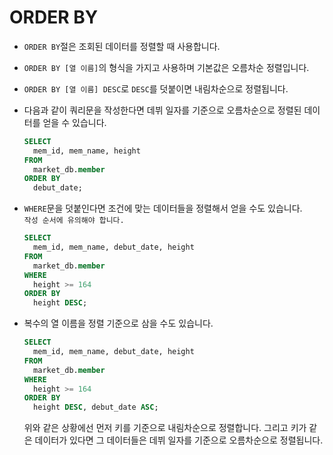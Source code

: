 # ORDER BY

- `ORDER BY`절은 조회된 데이터를 정렬할 때 사용합니다.

- `ORDER BY [열 이름]`의 형식을 가지고 사용하며 기본값은 오름차순 정렬입니다.

- `ORDER BY [열 이름] DESC`로 `DESC`를 덧붙이면 내림차순으로 정렬됩니다.

- 다음과 같이 쿼리문을 작성한다면 데뷔 일자를 기준으로 오름차순으로 정렬된 데이터를 얻을 수 있습니다.

  ```SQL
  SELECT
    mem_id, mem_name, height
  FROM
    market_db.member
  ORDER BY
    debut_date;
  ```

- `WHERE`문을 덧붙인다면 조건에 맞는 데이터들을 정렬해서 얻을 수도 있습니다.  
  `작성 순서에 유의해야 합니다.`
  ```SQL
  SELECT
    mem_id, mem_name, debut_date, height
  FROM
    market_db.member
  WHERE
    height >= 164
  ORDER BY
    height DESC;
  ```
- 복수의 열 이름을 정렬 기준으로 삼을 수도 있습니다.
  ```SQL
  SELECT
    mem_id, mem_name, debut_date, height
  FROM
    market_db.member
  WHERE
    height >= 164
  ORDER BY
    height DESC, debut_date ASC;
  ```
  위와 같은 상황에선 먼저 키를 기준으로 내림차순으로 정렬합니다. 그리고 키가 같은 데이터가 있다면 그 데이터들은 데뷔 일자를 기준으로 오름차순으로 정렬됩니다.
